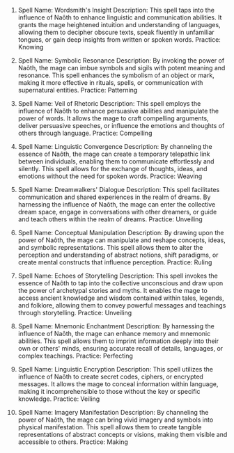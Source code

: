 1.  Spell Name: Wordsmith's Insight Description: This spell taps into the influence of Naôth to enhance linguistic and communication abilities. It grants the mage heightened intuition and understanding of languages, allowing them to decipher obscure texts, speak fluently in unfamiliar tongues, or gain deep insights from written or spoken words. Practice: Knowing

2.  Spell Name: Symbolic Resonance Description: By invoking the power of Naôth, the mage can imbue symbols and sigils with potent meaning and resonance. This spell enhances the symbolism of an object or mark, making it more effective in rituals, spells, or communication with supernatural entities. Practice: Patterning

3.  Spell Name: Veil of Rhetoric Description: This spell employs the influence of Naôth to enhance persuasive abilities and manipulate the power of words. It allows the mage to craft compelling arguments, deliver persuasive speeches, or influence the emotions and thoughts of others through language. Practice: Compelling

4.  Spell Name: Linguistic Convergence Description: By channeling the essence of Naôth, the mage can create a temporary telepathic link between individuals, enabling them to communicate effortlessly and silently. This spell allows for the exchange of thoughts, ideas, and emotions without the need for spoken words. Practice: Weaving

5.  Spell Name: Dreamwalkers' Dialogue Description: This spell facilitates communication and shared experiences in the realm of dreams. By harnessing the influence of Naôth, the mage can enter the collective dream space, engage in conversations with other dreamers, or guide and teach others within the realm of dreams. Practice: Unveiling

6.  Spell Name: Conceptual Manipulation Description: By drawing upon the power of Naôth, the mage can manipulate and reshape concepts, ideas, and symbolic representations. This spell allows them to alter the perception and understanding of abstract notions, shift paradigms, or create mental constructs that influence perception. Practice: Ruling

7.  Spell Name: Echoes of Storytelling Description: This spell invokes the essence of Naôth to tap into the collective unconscious and draw upon the power of archetypal stories and myths. It enables the mage to access ancient knowledge and wisdom contained within tales, legends, and folklore, allowing them to convey powerful messages and teachings through storytelling. Practice: Unveiling

8.  Spell Name: Mnemonic Enchantment Description: By harnessing the influence of Naôth, the mage can enhance memory and mnemonic abilities. This spell allows them to imprint information deeply into their own or others' minds, ensuring accurate recall of details, languages, or complex teachings. Practice: Perfecting

9.  Spell Name: Linguistic Encryption Description: This spell utilizes the influence of Naôth to create secret codes, ciphers, or encrypted messages. It allows the mage to conceal information within language, making it incomprehensible to those without the key or specific knowledge. Practice: Veiling

10. Spell Name: Imagery Manifestation Description: By channeling the power of Naôth, the mage can bring vivid imagery and symbols into physical manifestation. This spell allows them to create tangible representations of abstract concepts or visions, making them visible and accessible to others. Practice: Making